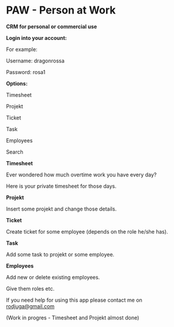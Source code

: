 # PAW - Person at Work 
**CRM for personal or commercial use**

**Login into your account:**

For example:

Username: dragonrossa

Password: rosa1

**Options:**

Timesheet

Projekt

Ticket

Task

Employees

Search

**Timesheet**

Ever wondered how much overtime work you have every day?

Here is your private timesheet for those days.

**Projekt**

Insert some projekt and change those details.

**Ticket**

Create ticket for some employee (depends on the role he/she has).

**Task**

Add some task to projekt or some employee.

**Employees**

Add new or delete existing employees.

Give them roles etc.


If you need help for using this app please contact me on rodjuga@gmail.com

(Work in progres - Timesheet and Projekt almost done)

